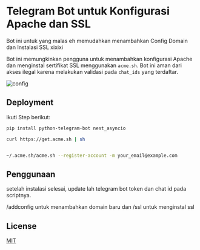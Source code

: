 # Telegram Bot untuk Konfigurasi Apache dan SSL

Bot ini untuk yang malas eh memudahkan menambahkan Config Domain dan Instalasi SSL xixixi

Bot ini memungkinkan pengguna untuk menambahkan konfigurasi Apache dan menginstal sertifikat SSL menggunakan `acme.sh`. Bot ini aman dari akses ilegal karena melakukan validasi pada `chat_ids` yang terdaftar.

![config](https://github.com/user-attachments/assets/09825bf8-5596-41e0-910f-c15287312435)



## Deployment

Ikuti Step berikut:


```bash
pip install python-telegram-bot nest_asyncio

```
```bash
curl https://get.acme.sh | sh

```
```bash

~/.acme.sh/acme.sh --register-account -m your_email@example.com


```

## Penggunaan
setelah instalasi selesai, update lah telegram bot token dan chat id pada scriptnya.

/addconfig <domain> untuk menambahkan domain baru
dan
/ssl <domain> untuk menginstal ssl


## License

[MIT](https://choosealicense.com/licenses/mit/)
